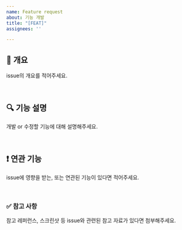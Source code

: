 ```yaml
---
name: Feature request
about: 기능 개발
title: "[FEAT]"
assignees: ''

---
```


## 📌 개요

issue의 개요를 적어주세요.

<br>

## 🔍 기능 설명

개발 or 수정할 기능에 대해 설명해주세요.

<br>

## ❗ 연관 기능

issue에 영향을 받는, 또는 연관된 기능이 있다면 적어주세요.

<br>

### ✅ 참고 사항

참고 레퍼런스, 스크린샷 등 issue와 관련된 참고 자료가 있다면 첨부해주세요.
